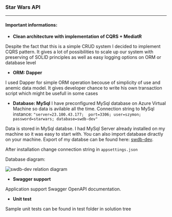 ### Star Wars API 

------------


#### Important informations:

- **Clean architecture with implementation of CQRS + MediatR**

Despite the fact that this is a simple CRUD system I decided to implement CQRS pattern.
It gives a lot of possibilities to scale up our system with preserving of SOLID principles
as well as easy logging options on ORM or database level
- **ORM: Dapper**

I used Dapper for simple ORM operation becouse of simplicity of use and anemic data model.
It gives developer chance to write his own transaction script which
might be usefull in some cases
- **Database: MySql**
I have preconfigured MySql database on Azure Virtual Machine so data is avilable all the time. 
Connection string to MySql instance:
`"server=23.100.43.177;  port=3306; user=szymon; password=starwars; database=swdb-dev"`

Data is stored in MySql databse. I had MySql Server already installed on my machine 
so it was easy to start with. You can also import database diractly on your machine.
Export of my databse can be found here: 
[swdb-dev](https://github.com/SzymonJarek/swdb-dev.git "swdb-dev").

After installation change connection string in
`appsettings.json`

Database diagram:

![swdb-dev relation diagram](https://i.ibb.co/M6T5R3F/swdb-dev-diagram.png "swdb-dev relation diagram")
- **Swagger support**

Application support Swagger OpenAPI documentation.
- **Unit test**

Sample unit tests can be found in test folder in solution tree


